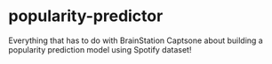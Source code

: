 # popularity-predictor
Everything that has to do with BrainStation Captsone about building a popularity prediction model using Spotify dataset!
